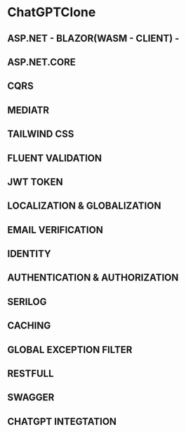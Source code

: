 # ChatGPTClone

## ASP.NET - BLAZOR(WASM - CLIENT) - 
## ASP.NET.CORE
## CQRS
## MEDIATR
## TAILWIND CSS
## FLUENT VALIDATION
## JWT TOKEN
## LOCALIZATION & GLOBALIZATION
## EMAIL VERIFICATION
## IDENTITY
## AUTHENTICATION & AUTHORIZATION
## SERILOG
## CACHING
## GLOBAL EXCEPTION FILTER
## RESTFULL
## SWAGGER
## CHATGPT INTEGTATION

